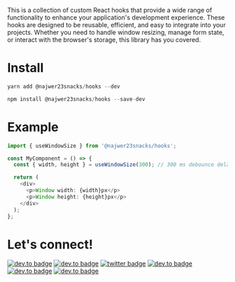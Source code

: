 This is a collection of custom React hooks that provide a wide range of functionality to enhance your application's development experience. These hooks are designed to be reusable, efficient, and easy to integrate into your projects. Whether you need to handle window resizing, manage form state, or interact with the browser's storage, this library has you covered.

# Install

```js
yarn add @najwer23snacks/hooks --dev
```

```js
npm install @najwer23snacks/hooks --save-dev
```

# Example

```typescript
import { useWindowSize } from '@najwer23snacks/hooks';

const MyComponent = () => {
  const { width, height } = useWindowSize(300); // 300 ms debounce delay

  return (
    <div>
      <p>Window width: {width}px</p>
      <p>Window height: {height}px</p>
    </div>
  );
};
```

# Let's connect!

[![dev.to badge](https://img.shields.io/badge/-Portfolio-%239F2B68?style=flat&logo=GoogleChrome&logoColor=white)](https://najwer23.github.io/)
[![dev.to badge](https://img.shields.io/badge/-Résumé-%23017745?style=flat&logo=AdobeAcrobatReader&logoColor=white)](https://najwer23.github.io/resume/)
[![twitter badge](https://img.shields.io/badge/-najwer23-%231FA1F1?style=flat&logo=x&logoColor=white)](https://twitter.com/najwer23)
[![dev.to badge](https://img.shields.io/badge/-najwer23-%230177B5?style=flat&logo=linkedin)](https://www.linkedin.com/in/najwer23)
[![dev.to badge](https://img.shields.io/badge/-najwer23-%23ffffff?style=flat&logo=Leetcode)](https://leetcode.com/najwer23/)
[![dev.to badge](https://img.shields.io/badge/-najwer23-%23cb3837?style=flat&logo=Npm)](https://www.npmjs.com/~najwer23)
